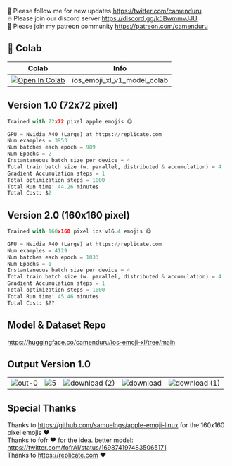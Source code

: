 🐣 Please follow me for new updates https://twitter.com/camenduru <br />
🔥 Please join our discord server https://discord.gg/k5BwmmvJJU <br />
🥳 Please join my patreon community https://patreon.com/camenduru <br />

## 🦒 Colab

| Colab | Info
| --- | --- |
[![Open In Colab](https://colab.research.google.com/assets/colab-badge.svg)](https://colab.research.google.com/github/camenduru/ios-emoji-xl-model-colab/blob/main/ios_emoji_xl_v1_model_colab.ipynb) | ios_emoji_xl_v1_model_colab

## Version 1.0 (72x72 pixel)

```py
Trained with 72x72 pixel apple emojis 😋

GPU = Nvidia A40 (Large) at https://replicate.com
Num examples = 3953
Num batches each epoch = 989
Num Epochs = 2
Instantaneous batch size per device = 4
Total train batch size (w. parallel, distributed & accumulation) = 4
Gradient Accumulation steps = 1
Total optimization steps = 1000
Total Run time: 44.26 minutes
Total Cost: $2
```

## Version 2.0 (160x160 pixel)

```py
Trained with 160x160 pixel ios v16.4 emojis 😋

GPU = Nvidia A40 (Large) at https://replicate.com
Num examples = 4129
Num batches each epoch = 1033
Num Epochs = 1
Instantaneous batch size per device = 4
Total train batch size (w. parallel, distributed & accumulation) = 4
Gradient Accumulation steps = 1
Total optimization steps = 1000
Total Run time: 45.46 minutes
Total Cost: $??
```

## Model & Dataset Repo
https://huggingface.co/camenduru/ios-emoji-xl/tree/main

## Output Version 1.0
|  |  |  |  |  |
| --- | --- | --- | --- | --- |
![out-0](https://github.com/camenduru/ios-emoji-xl-model-colab/assets/54370274/63ced594-e889-40f5-9d50-dd3cec1efaed) | ![5](https://github.com/camenduru/ios-emoji-xl-model-colab/assets/54370274/1a87d515-38d5-439c-bbd1-523f46de8d1f) | ![download (2)](https://github.com/camenduru/ios-emoji-xl-model-colab/assets/54370274/3c01739f-6094-4eeb-893a-3b4f4ab91337) | ![download](https://github.com/camenduru/ios-emoji-xl-model-colab/assets/54370274/63f7beb3-e4c6-4f29-ba91-c7cc79f2c723) | ![download (1)](https://github.com/camenduru/ios-emoji-xl-model-colab/assets/54370274/6ce8f20f-3a43-4013-9f9c-60765b30892a)

## Special Thanks
Thanks to https://github.com/samuelngs/apple-emoji-linux for the 160x160 pixel emojis ❤ <br />
Thanks to fofr ❤ for the idea. better model: https://twitter.com/fofrAI/status/1698741974835065171 <br />
Thanks to https://replicate.com ❤ <br />